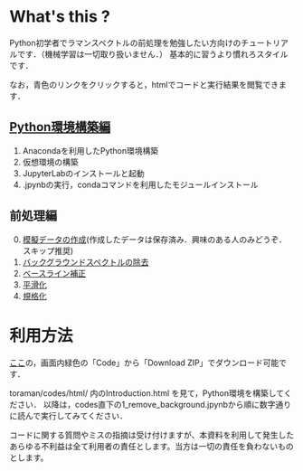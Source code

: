 # What's this ?
Python初学者でラマンスペクトルの前処理を勉強したい方向けのチュートリアルです．（機械学習は一切取り扱いません．）
基本的に習うより慣れろスタイルです．

なお，青色のリンクをクリックすると，htmlでコードと実行結果を閲覧できます．
## [Python環境構築編](https://lemniscatern.github.io/toraman/codes/html/Introduction.html)
1. Anacondaを利用したPython環境構築
2. 仮想環境の構築
3. JupyterLabのインストールと起動
4. .jpynbの実行，condaコマンドを利用したモジュールインストール

## 前処理編
0. [模擬データの作成](https://lemniscatern.github.io/toraman/codes/html/0_create_simulated_spectra.html)(作成したデータは保存済み．興味のある人のみどうぞ．スキップ推奨)
1. [バックグラウンドスペクトルの除去](https://lemniscatern.github.io/toraman/codes/html/1_remove_background.html)
2. [ベースライン補正](https://lemniscatern.github.io/toraman/codes/html/2_correct_baseline.html)
3. [平滑化](https://lemniscatern.github.io/toraman/codes/html/3_smoothing.html)
4. [規格化](https://lemniscatern.github.io/toraman/codes/html/4_stamnd.html)

# 利用方法
[ここ](https://github.com/LemniscaterN/toraman)の，画面内緑色の「Code」から「Download ZIP」でダウンロード可能です．

toraman/codes/html/ 内のIntroduction.html を見て，Python環境を構築してください．
以降は，codes直下の1_remove_background.jpynbから順に数字通りに読んで実行してみてください．

コードに関する質問やミスの指摘は受け付けますが、本資料を利用して発生したあらゆる不利益は全て利用者の責任とします。当方は一切の責任を負わないものとします。
